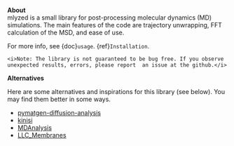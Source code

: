 
**About**   
mlyzed is a small library for post-processing molecular dynamics (MD) simulations. The main features of the code are trajectory unwrapping, FFT calculation of the MSD, and ease of use. 

For more info, see {doc}`usage`. {ref}`Installation`.
```{warning}
<i>Note: The library is not guaranteed to be bug free. If you observe unexpected results, errors, please report  an issue at the github.</i>
```

**Alternatives**

Here are some alternatives and inspirations for this library (see below). You may find them better in some ways.

* [pymatgen-diffusion-analysis](https://github.com/materialsvirtuallab/pymatgen-analysis-diffusion)  
* [kinisi](https://github.com/bjmorgan/kinisi)
* [MDAnalysis](https://www.mdanalysis.org/)  
* [LLC_Membranes](https://github.com/shirtsgroup/LLC_Membranes)  



